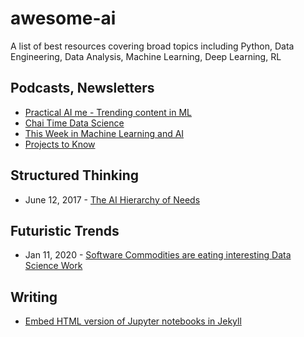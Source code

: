 # awesome-ai
A list of best resources covering broad topics including Python, Data Engineering, Data Analysis, Machine Learning, Deep Learning, RL

## Podcasts, Newsletters
- [Practical AI me - Trending content in ML](https://practicalai.me/)
- [Chai Time Data Science](https://anchor.fm/chaitimedatascience)
- [This Week in Machine Learning and AI](https://twimlai.com/)
- [Projects to Know](https://mailchi.mp/amplifypartners.com/ptk18-12142857)

## Structured Thinking
- June 12, 2017 - [The AI Hierarchy of Needs](https://hackernoon.com/the-ai-hierarchy-of-needs-18f111fcc007)

## Futuristic Trends
- Jan 11, 2020 - [Software Commodities are eating interesting Data Science Work](https://yanirseroussi.com/2020/01/11/software-commodities-are-eating-interesting-data-science-work/)


## Writing
- [Embed HTML version of Jupyter notebooks in Jekyll](https://twitter.com/HamelHusain/status/1218973946797682688)